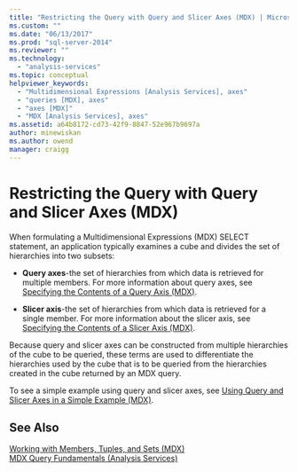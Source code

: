 ```yaml
---
title: "Restricting the Query with Query and Slicer Axes (MDX) | Microsoft Docs"
ms.custom: ""
ms.date: "06/13/2017"
ms.prod: "sql-server-2014"
ms.reviewer: ""
ms.technology: 
  - "analysis-services"
ms.topic: conceptual
helpviewer_keywords: 
  - "Multidimensional Expressions [Analysis Services], axes"
  - "queries [MDX], axes"
  - "axes [MDX]"
  - "MDX [Analysis Services], axes"
ms.assetid: a64b8172-cd73-42f9-8847-52e967b9697a
author: minewiskan
ms.author: owend
manager: craigg
---
```

# Restricting the Query with Query and Slicer Axes (MDX)
  When formulating a Multidimensional Expressions (MDX) SELECT statement, an application typically examines a cube and divides the set of hierarchies into two subsets:  
  
-   **Query axes**-the set of hierarchies from which data is retrieved for multiple members. For more information about query axes, see [Specifying the Contents of a Query Axis &#40;MDX&#41;](mdx-query-and-slicer-axes-specify-the-contents-of-a-query-axis.md).  
  
-   **Slicer axis**-the set of hierarchies from which data is retrieved for a single member. For more information about the slicer axis, see [Specifying the Contents of a Slicer Axis &#40;MDX&#41;](mdx-query-and-slicer-axes-specify-the-contents-of-a-slicer-axis.md).  
  
 Because query and slicer axes can be constructed from multiple hierarchies of the cube to be queried, these terms are used to differentiate the hierarchies used by the cube that is to be queried from the hierarchies created in the cube returned by an MDX query.  
  
 To see a simple example using query and slicer axes, see [Using Query and Slicer Axes in a Simple Example &#40;MDX&#41;](mdx-query-and-slicer-axes-using-axes-in-a-simple-example.md).  
  
## See Also  
 [Working with Members, Tuples, and Sets &#40;MDX&#41;](working-with-members-tuples-and-sets-mdx.md)   
 [MDX Query Fundamentals &#40;Analysis Services&#41;](mdx-query-fundamentals-analysis-services.md)  
  
  
